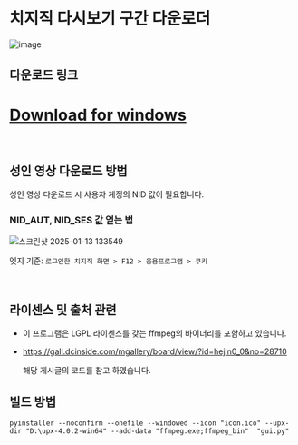 # 치지직 다시보기 구간 다운로더
![image](https://github.com/user-attachments/assets/d168dee3-6ca0-407d-b568-955cb2e045d3)

## 다운로드 링크
# [Download for windows](https://github.com/junobonnie/chzzk_review_segment_downloader/releases/download/v1.0.0/v1.0.0.zip)

<br>

## 성인 영상 다운로드 방법

성인 영상 다운로드 시 사용자 계정의 NID 값이 필요합니다.

### NID_AUT, NID_SES 값 얻는 법
![스크린샷 2025-01-13 133549](https://github.com/user-attachments/assets/6e1c9e52-490a-4a00-9cba-ae741837fb0e)

엣지 기준: `로그인한 치지직 화면 > F12 > 응용프로그램 > 쿠키`

<br>

## 라이센스 및 출처 관련
 - 이 프로그램은 LGPL 라이센스를 갖는 ffmpeg의 바이너리를 포함하고 있습니다.
 - https://gall.dcinside.com/mgallery/board/view/?id=hejin0_0&no=28710
   
   해당 게시글의 코드를 참고 하였습니다.

## 빌드 방법
```
pyinstaller --noconfirm --onefile --windowed --icon "icon.ico" --upx-dir "D:\upx-4.0.2-win64" --add-data "ffmpeg.exe;ffmpeg_bin"  "gui.py"
```
